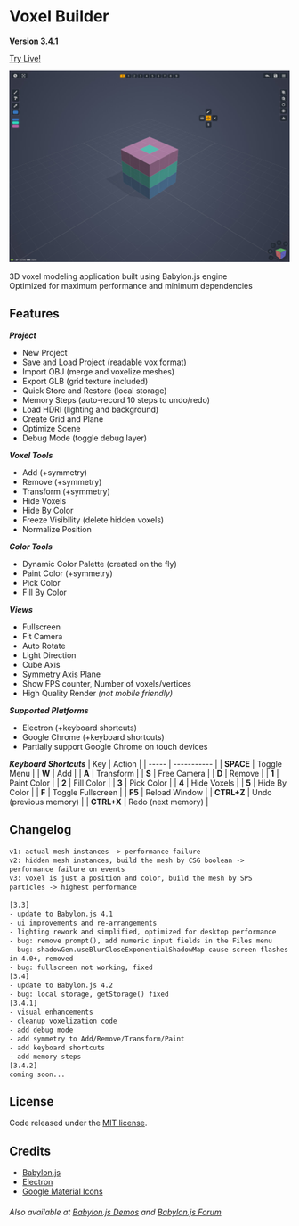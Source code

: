 # Voxel Builder
**Version 3.4.1**

[Try Live!](https://nimadez.github.io/voxel-builder)

![screenshot](screenshot.jpg?raw=true "Screenshot")

3D voxel modeling application built using Babylon.js engine<br>
Optimized for maximum performance and minimum dependencies

## Features

***Project***
- New Project
- Save and Load Project (readable vox format)
- Import OBJ (merge and voxelize meshes)
- Export GLB (grid texture included)
- Quick Store and Restore (local storage)
- Memory Steps (auto-record 10 steps to undo/redo)
- Load HDRI (lighting and background)
- Create Grid and Plane
- Optimize Scene
- Debug Mode (toggle debug layer)

***Voxel Tools***
- Add (+symmetry)
- Remove (+symmetry)
- Transform (+symmetry)
- Hide Voxels
- Hide By Color
- Freeze Visibility (delete hidden voxels)
- Normalize Position

***Color Tools***
- Dynamic Color Palette (created on the fly)
- Paint Color (+symmetry)
- Pick Color
- Fill By Color

***Views***
- Fullscreen
- Fit Camera
- Auto Rotate
- Light Direction
- Cube Axis
- Symmetry Axis Plane
- Show FPS counter, Number of voxels/vertices
- High Quality Render *(not mobile friendly)*

***Supported Platforms***
- Electron (+keyboard shortcuts)
- Google Chrome (+keyboard shortcuts)
- Partially support Google Chrome on touch devices

***Keyboard Shortcuts***
| Key | Action |
| ----- | ----------- |
| **SPACE** | Toggle Menu |
| **W** | Add |
| **A** | Transform |
| **S** | Free Camera |
| **D** | Remove |
| **1** | Paint Color |
| **2** | Fill Color |
| **3** | Pick Color |
| **4** | Hide Voxels |
| **5** | Hide By Color |
| **F** | Toggle Fullscreen |
| **F5** | Reload Window |
| **CTRL+Z** | Undo (previous memory) |
| **CTRL+X** | Redo (next memory) |

## Changelog
```
v1: actual mesh instances -> performance failure
v2: hidden mesh instances, build the mesh by CSG boolean -> performance failure on events
v3: voxel is just a position and color, build the mesh by SPS particles -> highest performance

[3.3]
- update to Babylon.js 4.1
- ui improvements and re-arrangements
- lighting rework and simplified, optimized for desktop performance
- bug: remove prompt(), add numeric input fields in the Files menu
- bug: shadowGen.useBlurCloseExponentialShadowMap cause screen flashes in 4.0+, removed
- bug: fullscreen not working, fixed
[3.4]
- update to Babylon.js 4.2
- bug: local storage, getStorage() fixed
[3.4.1]
- visual enhancements
- cleanup voxelization code
- add debug mode
- add symmetry to Add/Remove/Transform/Paint
- add keyboard shortcuts
- add memory steps
[3.4.2]
coming soon...
```

## License
Code released under the [MIT license](https://github.com/nimadez/voxel-builder/blob/main/LICENSE).

## Credits
- [Babylon.js](https://www.babylonjs.com/)
- [Electron](https://github.com/electron)
- [Google Material Icons](https://github.com/google/material-design-icons)

###### Also available at [Babylon.js Demos](https://www.babylonjs.com/community/) and [Babylon.js Forum](https://forum.babylonjs.com/t/voxel-builder-application)
